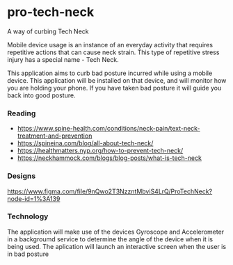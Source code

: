 # pro-tech-neck
A way of curbing Tech Neck

Mobile device usage is an instance of an everyday activity that requires repetitive actions that can cause neck strain. This type of repetitive stress injury has a special name - Tech Neck.

This application aims to curb bad posture incurred while using a mobile device. This application will be installed on that device, and will monitor how you are holding your phone. If you have taken bad posture it will guide you back into good posture.

### Reading
- https://www.spine-health.com/conditions/neck-pain/text-neck-treatment-and-prevention
- https://spineina.com/blog/all-about-tech-neck/
- https://healthmatters.nyp.org/how-to-prevent-tech-neck/
- https://neckhammock.com/blogs/blog-posts/what-is-tech-neck

### Designs
https://www.figma.com/file/9nQwo2T3NzzntMbviS4LrQ/ProTechNeck?node-id=1%3A139

### Technology
The application will make use of the devices Gyroscope and Accelerometer in a backgroumd service to determine the angle of the device when it is being used.
The aplication will launch an interactive screen when the user is in bad posture
